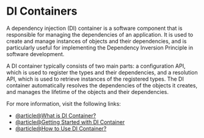 # DI Containers

A dependency injection (DI) container is a software component that is responsible for managing the dependencies of an application. It is used to create and manage instances of objects and their dependencies, and is particularly useful for implementing the Dependency Inversion Principle in software development.

A DI container typically consists of two main parts: a configuration API, which is used to register the types and their dependencies, and a resolution API, which is used to retrieve instances of the registered types. The DI container automatically resolves the dependencies of the objects it creates, and manages the lifetime of the objects and their dependencies.

For more information, visit the following links:

- [@article@What is DI Container?](https://www.dotnettricks.com/learn/dependencyinjection/what-is-ioc-container-or-di-container)
- [@article@Getting Started with DI Container](https://stackoverflow.com/questions/50718586/what-is-a-di-container)
- [@article@How to Use DI Container?](https://learn.userfrosting.com/services/the-di-container)
